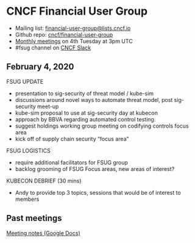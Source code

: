 # CNCF Financial User Group

* Mailing list: financial-user-group@lists.cncf.io
* Github repo: [cncf/financial-user-group](https://github.com/cncf/financial-user-group)
* [Monthly meetings](https://zoom.us/my/cncfenduser) on 4th Tuesday at 3pm UTC 
* #fsug channel on [CNCF Slack](https://slack.cncf.io/)

## February 4, 2020

FSUG UPDATE
* presentation to sig-security of threat model / kube-sim
* discussions around novel ways to automate threat model, post sig-security meet-up
* kube-sim proposal to use at sig-security day at kubecon
* approach by BBVA regarding automated control testing. 
* suggest holdings working group meeting on codifying controls focus area
* kick off of supply chain security “focus area”

FSUG LOGISTICS
* require additional facilitators for FSUG group
* backlog grooming of FSUG Focus areas, new areas of interest?

KUBECON DEBRIEF (30 mins)
* Andy to provide top 3 topics, sessions that would be of interest to members

## Past meetings

[Meeting notes (Google Docs)](https://docs.google.com/document/d/16ml2DunsBNz1eJYeEjXaYbG0ylX_Wbw5LWhbiLNYWkE/edit#)